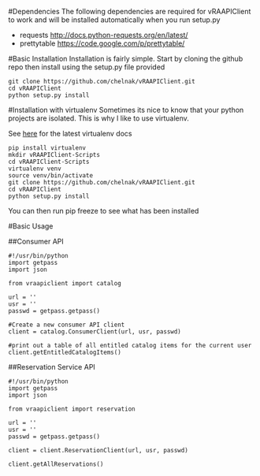 #Dependencies
The following dependencies are required for vRAAPIClient to work and will be installed
automatically when you run setup.py

* requests http://docs.python-requests.org/en/latest/
* prettytable https://code.google.com/p/prettytable/

#Basic Installation
Installation is fairly simple. Start by cloning the github repo then install using
the setup.py file provided

```
git clone https://github.com/chelnak/vRAAPIClient.git
cd vRAAPIClient
python setup.py install
```

#Installation with virtualenv
Sometimes its nice to know that your python projects are isolated. This is why I like to
use virtualenv.

See [here](https://virtualenv.pypa.io/en/latest/) for the latest virtualenv docs

```
pip install virtualenv
mkdir vRAAPIClient-Scripts
cd vRAAPIClient-Scripts
virtualenv venv
source venv/bin/activate
git clone https://github.com/chelnak/vRAAPIClient.git
cd vRAAPIClient
python setup.py install
```

You can then run pip freeze to see what has been installed

#Basic Usage

##Consumer API

```
#!/usr/bin/python
import getpass
import json

from vraapiclient import catalog

url = ''
usr = ''
passwd = getpass.getpass()

#Create a new consumer API client
client = catalog.ConsumerClient(url, usr, passwd)

#print out a table of all entitled catalog items for the current user
client.getEntitledCatalogItems()
```

##Reservation Service API

```
#!/usr/bin/python
import getpass
import json

from vraapiclient import reservation

url = ''
usr = ''
passwd = getpass.getpass()

client = client.ReservationClient(url, usr, passwd)

client.getAllReservations()
```
